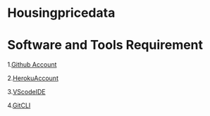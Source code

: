 # Housingpricedata
# Software and Tools Requirement
1.[Github Account](https://github.com)

2.[HerokuAccount](https://heroku.com) 

3.[VScodeIDE](https://code.visualstudio.com)

4.[GitCLI](https://git-scm.com/book/en/v2/Getting-Started-TheCommand-Line) 